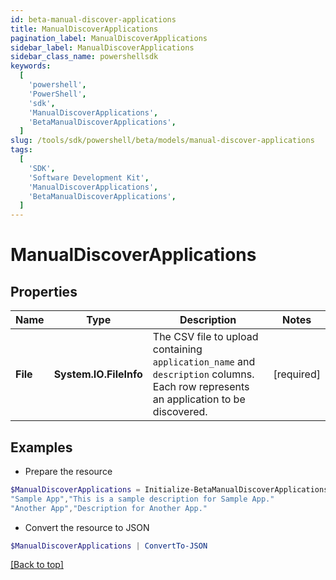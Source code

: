 ```yaml
---
id: beta-manual-discover-applications
title: ManualDiscoverApplications
pagination_label: ManualDiscoverApplications
sidebar_label: ManualDiscoverApplications
sidebar_class_name: powershellsdk
keywords:
  [
    'powershell',
    'PowerShell',
    'sdk',
    'ManualDiscoverApplications',
    'BetaManualDiscoverApplications',
  ]
slug: /tools/sdk/powershell/beta/models/manual-discover-applications
tags:
  [
    'SDK',
    'Software Development Kit',
    'ManualDiscoverApplications',
    'BetaManualDiscoverApplications',
  ]
---
```


# ManualDiscoverApplications

## Properties

| Name | Type | Description | Notes |
| --- | --- | --- | --- |
| **File** | **System.IO.FileInfo** | The CSV file to upload containing `application_name` and `description` columns. Each row represents an application to be discovered. | [required] |

## Examples

- Prepare the resource

```powershell
$ManualDiscoverApplications = Initialize-BetaManualDiscoverApplications  -File application_name,description
"Sample App","This is a sample description for Sample App."
"Another App","Description for Another App."
```

- Convert the resource to JSON

```powershell
$ManualDiscoverApplications | ConvertTo-JSON
```

[[Back to top]](#)
